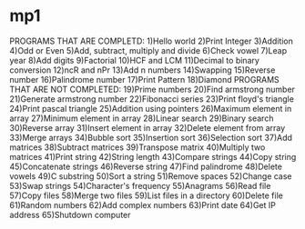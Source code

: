 mp1
===
PROGRAMS THAT ARE COMPLETD:
	1)Hello world
	2)Print Integer
	3)Addition
	4)Odd or Even
	5)Add, subtract, multiply and divide
	6)Check vowel
	7)Leap year
	8)Add digits
	9)Factorial
	10)HCF and LCM
	11)Decimal to binary conversion
	12)ncR and nPr
	13)Add n numbers
	14)Swapping
	15)Reverse number
	16)Palindrome number
	17)Print Pattern
	18)Diamond
PROGRAMS THAT ARE NOT COMPLETED:
	19)Prime numbers
	20)Find armstrong number
	21)Generate armstrong number
	22)Fibonacci series
	23)Print floyd's triangle
	24)Print pascal triangle
	25)Addition using pointers
	26)Maximum element in array
	27)Minimum element in array
	28)Linear search
	29)Binary search
	30)Reverse array
	31)Insert element in array
	32)Delete element from array
	33)Merge arrays
	34)Bubble sort
	35)Insertion sort
	36)Selection sort
	37)Add matrices
	38)Subtract matrices
	39)Transpose matrix
	40)Multiply two matrices
	41)Print string
	42)String length
	43)Compare strings
	44)Copy string
	45)Concatenate strings
	46)Reverse string
	47)Find palindrome
	48)Delete vowels
	49)C substring
	50)Sort a string
	51)Remove spaces
	52)Change case
	53)Swap strings
	54)Character's frequency
	55)Anagrams
	56)Read file
	57)Copy files
	58)Merge two files
	59)List files in a directory
	60)Delete file
	61)Random numbers
	62)Add complex numbers
	63)Print date
	64)Get IP address
	65)Shutdown computer

